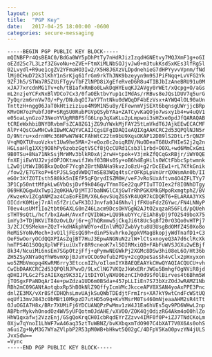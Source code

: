 ```yaml
---
layout: post
title:  "PGP Key"
date:   2017-04-25 18:00:00 -0600
categories: secure-messaging
---
```

	-----BEGIN PGP PUBLIC KEY BLOCK-----
	mQINBFPr4QsBEAC0/BdGa0WY5pDhPtTy7nHdRJizIzqdHGNEtvy7MQJXmF1g+oGI
	oEZd25c7L3Lzf3ZGvoNu+eZVE+FtmXiMLNbSOJjvJw0+m3tukKsd5xKEs3lfRg5l
	02Lvydl+R9ue1cgZV2YFmaHO3Iw2/X5H8J6XzVLDpdnehieG7dHPYyvvVpnm/fNd
	lMj0CHuD72k3lKhY1nSrKjq61frGm9rkThJNK9bzeyyn9m9SJPiFNqq+LvVFG2Yk
	9ZFJh5/STWa7R5ZUiFTgyvTbFZlNPD8iXgEfeRveD6R8u4TIBJbIzAneBRU91u0M
	xJA77xrcdnMG1Tv+eh/tB1afxRmBo0LwkDqHYEuqKJ2AVgy0rWEt/xQcpg+O/aGs
	mL2nzjeYCFxNxBlVDCo7Cx3/0faOEktbvYup1cIMdAs/rRBvs8eJQs1DUV7q5urG
	7yQqrzm6rnVw70/+Py/DNubqOI7aY7TntNku0dWQqDF4bEzVsx+AYWQ4lOL90aUn
	TnttzH+ngg06JaT0kHtiziziuo4M9M1N5u8y/EFewnmVjSEXt6bqnsgUWrjjcBRp
	KMvOH7ozPubfJ0P+SRgSU0RubPGVpQSybYAa+ZATCyvKaQOjo7wsxy1b4+w4uQV1
	e05oaLynGzo73NeoYVUgRRBFSfG6LnpJqXaKLu2pLmpwoi3sHZxe0pdJfQARAQAB
	tCREeWxhbiBNY0RvbmFsZCA8ZG1jZG9uYWxkMjFAY25tLmVkdT6JAjkEEwECACMF
	AlPr4QsCGwMHCwkIBwMCAQYVCAIJCgsEFgIDAQIeAQIXgAAKCRC2d53QPQlNJN5r
	D/9Ntru+xdrnHMc36HPwW7W4CFAhWtC22tm9bU9XqsOKAP12DB9lS2DtLr5rQNZF
	V+qMQXTUhuoVzkvt1Uw9he5MA+2+eQoz8c2oiqRBV/Nu0DeaT68UxFHIeS2j2q2n
	HGLsaHlg1XXj9O8hPy6zobzGqtVSCf8jQcCURd1Csb3l1rbd+O0XL+wd6MmCxGmi
	9B0TSu+8Na71NkSsjMrWMv3blkROxAj2rwH+tpok+V3jmkZfQCqGxRBjr/iWY0QE
	fnXEjiEwYUJ2vjdOPJOKtawifJWsf03BHs0Sy+oB6h4EgHils0WCtFbbcSptwmnk
	LZw0jUtWvIB6BkxQoQoF7Ycgh2BrtNBAHa9kvzJo8zU+g2rDcEEw1+rL7KfkGnik
	/fow2/E7GTkoP+6tPJSLSqdVWDQTmSE83WQq4tsCrOFKpLpVnUrrQXWsmAn0b/II
	eGOr3XfZOTIsth580kk5nIEfP5qFQrydISZM0H/veFJvRoSUxAftvm4O4ZFLTYy7
	3P1Cp50nttMfpkLw6VbQsjDvf9k046qvTYmnTGe22quPTIuTTOIex2f8I0NhDTgy
	069HKQGgwUxTwp12q0KHA/DjMT37baNWGlCXjGwTrRhPGKXMkGMpoRxmgtphZ/BV
	/KwzeKv1ZCgANMZaz4CaEoFEIM/X6L6evSUqZGSYR4UQR7kCDQRT6+ELARAA3YXS
	OICdrK0Miej7rAln5fZriCwFK3DJJnvfa0J46NhvljfFKUoFdzZGYwc/FN4LNNyP
	T0ev4usUMf1Io2tbt06AXLG0nZ46Lacm9DcsOHVGgW2AJtO2xqzaR56FLd/pQUeh
	sTHT9sQtL/hcf/bxIAwH/AvxfrQVIbWa+LQU9kubYYc/EiAh8yDj9fO2S49boX75
	imYy3+TDjNKViT8OzOvLD/j6r+g7hQRmmw5jCkqJi6t8Uc5q8f20rO3Qo0vHTPj7
	3/2CJC9SMekm+ZQzT+kdHAkphW0Yo+dInlVMQ7ZwbVytu8U3UsgBdOMfZ4S0Xo8o
	ReMiSYoNvMech+3vO1ljFEsQG9h+dinP5kvhrkoJgpkVMag8kopjyWdTnafD1+C3
	OeFSwOoryOCdQQXPIAsZqjBT7HuJ3EpwANGNuN2zlW+lCtsxnoyeQ3A7d6clRcXk
	hmTPS4G1SOQqXplWFFiuiUxTr8R9cneoK7xl5OIRMxiQB+FAbFuWVSJGXu2wEBjf
	8k34/NcuiMi6nsEm7SGpOtzjFfj+qPymwNEGWkPj2XGMc8DSw3hi08eL6O/Ht36b
	ZH5ZSyXNYa0qYhW6vmXpjBJuYvOCOo9efub2PDy+2cgOpeSasSh4vClx2pHxyxon
	wo5ZMbVmopq4KwRM6rry3EtccnIZh/oIlomIYX8AEQEAAYkCHwQYAQIACQUCU+vh
	CwIbDAAKCRC2d53QPQlNJPwvD/9LxClNG7VKQzJkWxERrJWGu5BmhgfOgNViR8jd
	qDHIJPLGc2fSzAIEXqz9K33I/1tDIYOlyNXU06znCIh0d9SfOlBirves4t6Bhm5W
	jTOSgxFPaNDqArI4e+pwZdza1UD6m0BSda+457pLLIiEn7S73bXzZOdJwRAMZ1Nb
	RBh2mC09GANtAotqbxRp5hB0kNlZ9QffyIcmVMcJkcceAPV8XSAN4yoAxPPE3Pnc
	dnlZE3MX/vXr8SfCDHQhsLmvUAjkSuQWbTDEdjtFrmIrs+XA7kY9wtCndFcWStUQ
	eqUf13mvJ843c0bMBt10MkpzD7utHD5o9q+KvYMsrM0Ts460mNjeaaAHM2sR4tTt
	0JuOGIA7H8x/BRr7XUMiFj6YDCUANQPzPwMmv1zW4J1Ea6hVEs5qv9PD6WHwL2np
	ABPbrMykvhOnodOz4WV5yUFQotmOJdAHE/vXVOO/ZOK4QjOdizRG4Akm4oO0hlZo
	HhW1gxafwj2VzzEnj/GSgQoKrqCH0IcbRqdEYrZZzvv4IMF0f0P+iZJ7TNdCKoLm
	0Xjw7qYnoI1LhWF7wA46aq35ztTuWBNZ/bvKXbqxmTdO907C4bXAT7V0X6As0ohS
	a6uiZg+NyM3G7WYaZVlpbP2R53pM0WB+bHkwt5Q02gC/4DFpV5KaO0pvzYN4jULS
	JvxSdw==
	=Vync
	-----END PGP PUBLIC KEY BLOCK-----
